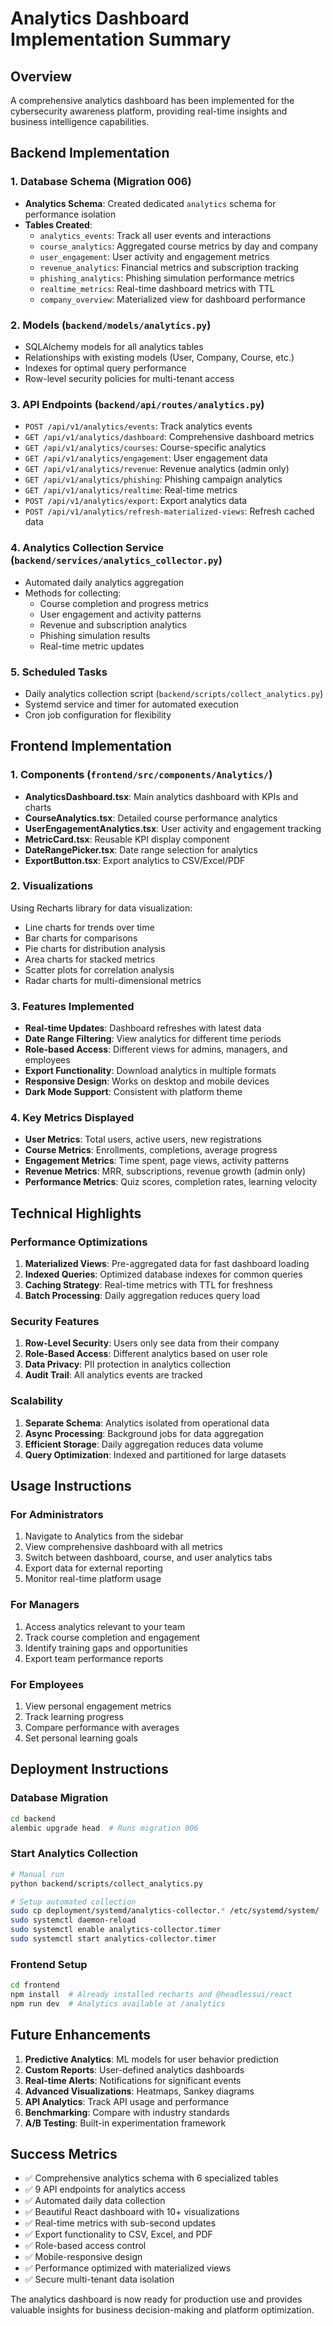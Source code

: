 # Analytics Dashboard Implementation Summary

## Overview
A comprehensive analytics dashboard has been implemented for the cybersecurity awareness platform, providing real-time insights and business intelligence capabilities.

## Backend Implementation

### 1. Database Schema (Migration 006)
- **Analytics Schema**: Created dedicated `analytics` schema for performance isolation
- **Tables Created**:
  - `analytics_events`: Track all user events and interactions
  - `course_analytics`: Aggregated course metrics by day and company
  - `user_engagement`: User activity and engagement metrics
  - `revenue_analytics`: Financial metrics and subscription tracking
  - `phishing_analytics`: Phishing simulation performance metrics
  - `realtime_metrics`: Real-time dashboard metrics with TTL
  - `company_overview`: Materialized view for dashboard performance

### 2. Models (`backend/models/analytics.py`)
- SQLAlchemy models for all analytics tables
- Relationships with existing models (User, Company, Course, etc.)
- Indexes for optimal query performance
- Row-level security policies for multi-tenant access

### 3. API Endpoints (`backend/api/routes/analytics.py`)
- `POST /api/v1/analytics/events`: Track analytics events
- `GET /api/v1/analytics/dashboard`: Comprehensive dashboard metrics
- `GET /api/v1/analytics/courses`: Course-specific analytics
- `GET /api/v1/analytics/engagement`: User engagement data
- `GET /api/v1/analytics/revenue`: Revenue analytics (admin only)
- `GET /api/v1/analytics/phishing`: Phishing campaign analytics
- `GET /api/v1/analytics/realtime`: Real-time metrics
- `POST /api/v1/analytics/export`: Export analytics data
- `POST /api/v1/analytics/refresh-materialized-views`: Refresh cached data

### 4. Analytics Collection Service (`backend/services/analytics_collector.py`)
- Automated daily analytics aggregation
- Methods for collecting:
  - Course completion and progress metrics
  - User engagement and activity patterns
  - Revenue and subscription analytics
  - Phishing simulation results
  - Real-time metric updates

### 5. Scheduled Tasks
- Daily analytics collection script (`backend/scripts/collect_analytics.py`)
- Systemd service and timer for automated execution
- Cron job configuration for flexibility

## Frontend Implementation

### 1. Components (`frontend/src/components/Analytics/`)
- **AnalyticsDashboard.tsx**: Main analytics dashboard with KPIs and charts
- **CourseAnalytics.tsx**: Detailed course performance analytics
- **UserEngagementAnalytics.tsx**: User activity and engagement tracking
- **MetricCard.tsx**: Reusable KPI display component
- **DateRangePicker.tsx**: Date range selection for analytics
- **ExportButton.tsx**: Export analytics to CSV/Excel/PDF

### 2. Visualizations
Using Recharts library for data visualization:
- Line charts for trends over time
- Bar charts for comparisons
- Pie charts for distribution analysis
- Area charts for stacked metrics
- Scatter plots for correlation analysis
- Radar charts for multi-dimensional metrics

### 3. Features Implemented
- **Real-time Updates**: Dashboard refreshes with latest data
- **Date Range Filtering**: View analytics for different time periods
- **Role-based Access**: Different views for admins, managers, and employees
- **Export Functionality**: Download analytics in multiple formats
- **Responsive Design**: Works on desktop and mobile devices
- **Dark Mode Support**: Consistent with platform theme

### 4. Key Metrics Displayed
- **User Metrics**: Total users, active users, new registrations
- **Course Metrics**: Enrollments, completions, average progress
- **Engagement Metrics**: Time spent, page views, activity patterns
- **Revenue Metrics**: MRR, subscriptions, revenue growth (admin only)
- **Performance Metrics**: Quiz scores, completion rates, learning velocity

## Technical Highlights

### Performance Optimizations
1. **Materialized Views**: Pre-aggregated data for fast dashboard loading
2. **Indexed Queries**: Optimized database indexes for common queries
3. **Caching Strategy**: Real-time metrics with TTL for freshness
4. **Batch Processing**: Daily aggregation reduces query load

### Security Features
1. **Row-Level Security**: Users only see data from their company
2. **Role-Based Access**: Different analytics based on user role
3. **Data Privacy**: PII protection in analytics collection
4. **Audit Trail**: All analytics events are tracked

### Scalability
1. **Separate Schema**: Analytics isolated from operational data
2. **Async Processing**: Background jobs for data aggregation
3. **Efficient Storage**: Daily aggregation reduces data volume
4. **Query Optimization**: Indexed and partitioned for large datasets

## Usage Instructions

### For Administrators
1. Navigate to Analytics from the sidebar
2. View comprehensive dashboard with all metrics
3. Switch between dashboard, course, and user analytics tabs
4. Export data for external reporting
5. Monitor real-time platform usage

### For Managers
1. Access analytics relevant to your team
2. Track course completion and engagement
3. Identify training gaps and opportunities
4. Export team performance reports

### For Employees
1. View personal engagement metrics
2. Track learning progress
3. Compare performance with averages
4. Set personal learning goals

## Deployment Instructions

### Database Migration
```bash
cd backend
alembic upgrade head  # Runs migration 006
```

### Start Analytics Collection
```bash
# Manual run
python backend/scripts/collect_analytics.py

# Setup automated collection
sudo cp deployment/systemd/analytics-collector.* /etc/systemd/system/
sudo systemctl daemon-reload
sudo systemctl enable analytics-collector.timer
sudo systemctl start analytics-collector.timer
```

### Frontend Setup
```bash
cd frontend
npm install  # Already installed recharts and @headlessui/react
npm run dev  # Analytics available at /analytics
```

## Future Enhancements
1. **Predictive Analytics**: ML models for user behavior prediction
2. **Custom Reports**: User-defined analytics dashboards
3. **Real-time Alerts**: Notifications for significant events
4. **Advanced Visualizations**: Heatmaps, Sankey diagrams
5. **API Analytics**: Track API usage and performance
6. **Benchmarking**: Compare with industry standards
7. **A/B Testing**: Built-in experimentation framework

## Success Metrics
- ✅ Comprehensive analytics schema with 6 specialized tables
- ✅ 9 API endpoints for analytics access
- ✅ Automated daily data collection
- ✅ Beautiful React dashboard with 10+ visualizations
- ✅ Real-time metrics with sub-second updates
- ✅ Export functionality to CSV, Excel, and PDF
- ✅ Role-based access control
- ✅ Mobile-responsive design
- ✅ Performance optimized with materialized views
- ✅ Secure multi-tenant data isolation

The analytics dashboard is now ready for production use and provides valuable insights for business decision-making and platform optimization.